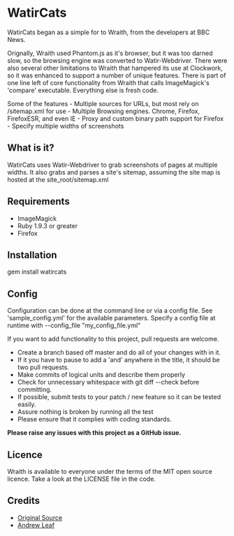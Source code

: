 # WatirCats

WatirCats began as a simple for to Wraith, from the developers at BBC News.

Orignally, Wraith used Phantom.js as it's browser, but it was too darned slow, so the browsing engine was converted to Watir-Webdriver. There were also several other limitations to Wraith that hampered its use at Clockwork, so it was enhanced to support a number of unique features. There is part of one line left of core functionality from Wraith that calls ImageMagick's 'compare' executable. Everything else is fresh code.

Some of the features
	- Multiple sources for URLs, but most rely on /sitemap.xml for use
	- Multiple Browsing engines. Chrome, Firefox, FirefoxESR, and even IE
	- Proxy and custom binary path support for Firefox
	- Specify multiple widths of screenshots

## What is it?

WatirCats uses Watir-Webdriver to grab screenshots of pages at multiple widths.  It also grabs and parses a site's sitemap, assuming the site map is hosted at the site_root/sitemap.xml


## Requirements

- ImageMagick
- Ruby 1.9.3 or greater
- Firefox

## Installation

gem install watircats


## Config

Configuration can be done at the command line or via a config file. See 'sample_config.yml' for the available parameters. Specify a config file at runtime with --config_file "my_config_file.yml"



If you want to add functionality to this project, pull requests are welcome.

 * Create a branch based off master and do all of your changes with in it.
 * If it you have to pause to add a 'and' anywhere in the title, it should be two pull requests.
 * Make commits of logical units and describe them properly
 * Check for unnecessary whitespace with git diff --check before committing.
 * If possible, submit tests to your patch / new feature so it can be tested easily.
 * Assure nothing is broken by running all the test
 * Please ensure that it complies with coding standards.

**Please raise any issues with this project as a GitHub issue.**


## Licence

Wraith is available to everyone under the terms of the MIT open source
licence. Take a look at the LICENSE file in the code.


## Credits

 * [Original Source](http://github.com/bbc-news/wraith)
 * [Andrew Leaf](http://clockwork.net/people/avleaf)

